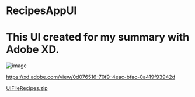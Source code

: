 # RecipesAppUI
# This UI created for my summary with Adobe XD.


![image](https://user-images.githubusercontent.com/34437200/33827387-3eac1992-de79-11e7-9875-4ee7272e5724.png)


https://xd.adobe.com/view/0d076516-70f9-4eac-bfac-0a419f93942d

[UIFileRecipes.zip](https://github.com/TheAllMetal/RecipesAppUI/files/1547481/UIFile.zip)
